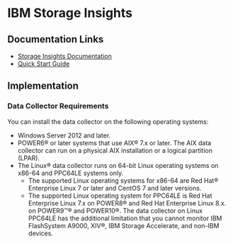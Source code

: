 # IBM Storage Insights

## Documentation Links
- [Storage Insights Documentation](https://www.ibm.com/docs/en/storage-insights)  
- [Quick Start Guide](https://www.ibm.com/docs/en/SSQRB8/pdf/IBM_Storage_Insights_Getting_Started_Guide.pdf)  
## Implementation
### Data Collector Requirements
You can install the data collector on the following operating systems:  
- Windows Server 2012 and later.  
- POWER6® or later systems that use AIX® 7.x or later. The AIX data collector can run on a physical AIX installation or a logical partition (LPAR).  
- The Linux® data collector runs on 64-bit Linux operating systems on x86-64 and PPC64LE systems only.  
    - The supported Linux operating systems for x86-64 are Red Hat® Enterprise Linux 7 or later and CentOS 7 and later versions.  
    - The supported Linux operating system for PPC64LE is Red Hat Enterprise Linux 7.x on POWER8® and Red Hat Enterprise Linux 8.x. on POWER9™® and POWER10®. The data collector on Linux PPC64LE has the additional limitation that you cannot monitor IBM FlashSystem A9000, XIV®, IBM Storage Accelerate, and non-IBM devices.  
